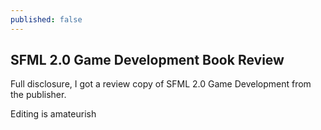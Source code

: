 ```yaml
---
published: false
---
```


## SFML 2.0 Game Development Book Review

Full disclosure, I got a review copy of SFML 2.0 Game Development from the publisher. 

Editing is amateurish

